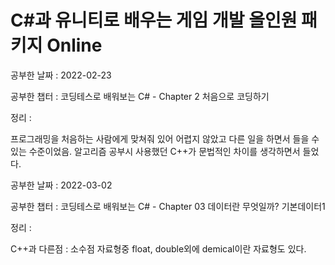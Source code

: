 # C#과 유니티로 배우는 게임 개발 올인원 패키지 Online   


공부한 날짜 : 2022-02-23

공부한 챕터 : 코딩테스로 배워보는 C# - Chapter 2 처음으로 코딩하기

정리 :

프로그래밍을 처음하는 사람에게 맞쳐줘 있어 어렵지 않았고 다른 일을 하면서 들을 수 있는 수준이었음.
알고리즘 공부시 사용했던 C++가 문법적인 차이를 생각하면서 들었다. 


공부한 날짜 : 2022-03-02

공부한 챕터 : 코딩테스로 배워보는 C# - Chapter 03 데이터란 무엇일까?  기본데이터1

정리 :

C++과 다른점 : 소수점 자료형중 float, double외에 demical이란 자료형도 있다.
